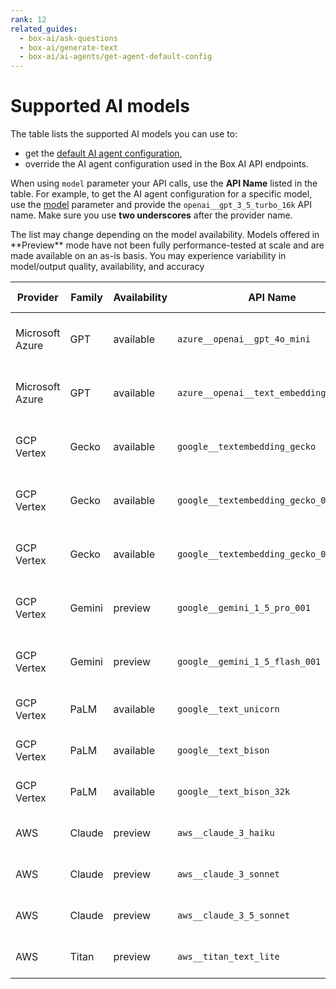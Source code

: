 ```yaml
---
rank: 12
related_guides:
  - box-ai/ask-questions
  - box-ai/generate-text
  - box-ai/ai-agents/get-agent-default-config
---
```


# Supported AI models

The table lists the supported AI models you can use to:

- get the [default AI agent configuration][agent],
- override the AI agent configuration used in the Box AI API endpoints.

When using `model` parameter your API calls, use the **API Name** listed in the table.
For example, to get the AI agent configuration for a specific model, use the [model][ai-model] parameter and provide the `openai__gpt_3_5_turbo_16k` API name.
Make sure you use **two underscores** after the provider name.

<Message type='notice'>
The list may change depending on the model availability.
Models offered in **Preview** mode have not been fully performance-tested at scale and are made available on an as-is basis. You may experience variability in model/output quality, availability, and accuracy
</Message>

| Provider        | Family |Availability| API Name                                | External documentation                                                  | Capability | 
| --------------- | ------ |-----| --------------------------------------- | ----------------------------------------------------------------------- | ---------- |
| Microsoft Azure | GPT    |available| `azure__openai__gpt_4o_mini`      | [Azure OpenAI GPT-4o-mini model documentation][azure-ai-model-gpt40]              | Chat       | 
| Microsoft Azure | GPT    |available| `azure__openai__text_embedding_ada_002` | [Azure OpenAI embeddings models documentation][azure-ai-embeddings]     | Embeddings | 
| GCP Vertex      | Gecko  | available |`google__textembedding_gecko`           | [Google Vertex AI embeddings models documentation][vertex-ai-model]     | Embeddings | 
| GCP Vertex      | Gecko  | available |`google__textembedding_gecko_002`       | [Google Vertex AI embeddings model documentation][vertex-ai-model]      | Embeddings |
| GCP Vertex      | Gecko  | available|`google__textembedding_gecko_003`       | [Google Vertex AI embeddings model documentation][vertex-ai-model]      | Embeddings | 
| GCP Vertex      | Gemini |preview| `google__gemini_1_5_pro_001`            | [Google Vertex AI Gemini models documentation][vertex-ai-gemini-models] | Chat       | 
| GCP Vertex      | Gemini | preview |`google__gemini_1_5_flash_001`          | [Google Vertex AI Gemini models documentation][vertex-ai-gemini-models] | Chat       |
| GCP Vertex      | PaLM   | available |`google__text_unicorn`                  | [Google PaLM 2 for Text model documentation][vertex-text-models]        | Chat       |
| GCP Vertex      | PaLM   | available |`google__text_bison`                    | [Google PaLM 2 for Text model documentation][vertex-text-models]        | Chat       |
| GCP Vertex      | PaLM   |available| `google__text_bison_32k`                | [Google PaLM 2 for Text model documentation][vertex-text-models]        | Chat       |
| AWS          | Claude    |preview | `aws__claude_3_haiku`        | [Amazon Claude model documentation][aws-claude]       | Chat | 
| AWS          | Claude    |preview | `aws__claude_3_sonnet`        | [Amazon Claude model documentation][aws-claude]       | Chat |
| AWS          | Claude    |preview | `aws__claude_3_5_sonnet`        | [Amazon Claude model documentation][aws-claude]       | Chat | 
| AWS          | Titan    |preview | `aws__titan_text_lite`        | [Amazon Titan model documentation][aws-titan]       | Chat | 

[ask]: e://post_ai_ask
[text-gen]: e://post_ai_text_gen
[agent]: e://get_ai_agent_default
[azure-ai-model-gpt40]: https://learn.microsoft.com/en-us/azure/ai-services/openai/concepts/models#gpt-4o-and-gpt-4-turbo
[vertex-ai-model]: https://cloud.google.com/vertex-ai/generative-ai/docs/learn/models#models
[vertex-ai-gemini-models]: https://cloud.google.com/vertex-ai/generative-ai/docs/learn/models#gemini-models
[vertex-text-models]: https://cloud.google.com/vertex-ai/generative-ai/docs/model-reference/text
[openai-gpt-4-models]: https://platform.openai.com/docs/models/gpt-4-and-gpt-4-turbo
[azure-ai-embeddings]: https://learn.microsoft.com/en-us/azure/ai-services/openai/concepts/models#embeddings
[openai-embeddings]: https://platform.openai.com/docs/models/embeddings
[ai-model]: e://get-ai-agent-default#param-model
[aws-claude]: https://aws.amazon.com/bedrock/claude/
[aws-titan]: https://aws.amazon.com/bedrock/titan/
